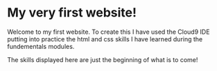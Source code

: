 # My very first website!

Welcome to my first website. To create this I have used the Cloud9 IDE putting into practice the html and css skills I have learned during the fundementals modules. 

The skills displayed here are just the beginning of what is to come! 